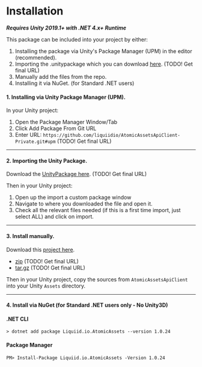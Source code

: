 # Installation

_**Requires Unity 2019.1+ with .NET 4.x+ Runtime**_

This package can be included into your project by either:

1. Installing the package via Unity's Package Manager (UPM) in the editor (recommended).
2. Importing the .unitypackage which you can download [here](https://github.com/liquiidio/AtomicAssetsApiClient-Private/releases/download/1.0.25/io.liquiid.atomicassets.unitypackage). (TODO! Get final URL)
3. Manually add the files from the repo.
4. Installing it via NuGet. (for Standard .NET users)

#### 1. Installing via Unity Package Manager (UPM).

In your Unity project:

1. Open the Package Manager Window/Tab
2. Click Add Package From Git URL
3. Enter URL: `https://github.com/liquiidio/AtomicAssetsApiClient-Private.git#upm` (TODO! Get final URL)

***

#### 2. Importing the Unity Package.

Download the [UnityPackage here](https://github.com/liquiidio/AtomicAssetsApiClient-Private/releases/download/1.0.25/io.liquiid.atomicassets.unitypackage). (TODO! Get final URL)

Then in your Unity project:

1. Open up the import a custom package window
2. Navigate to where you downloaded the file and open it.
3. Check all the relevant files needed (if this is a first time import, just select ALL) and click on import.

***

#### 3. Install manually.

Download this [project here](https://github.com/liquiidio/AtomicAssetsApiClient-Private/releases/tag/1.0.25).

  * [zip](https://github.com/liquiidio/AtomicAssetsApiClient-Private/archive/refs/tags/1.0.25.zip) (TODO! Get final URL)
  * [tar.gz](https://github.com/liquiidio/AtomicAssetsApiClient-Private/archive/refs/tags/1.0.25.tar.gz) (TODO! Get final URL)

Then in your Unity project, copy the sources from `AtomicAssetsApiClient` into your Unity `Assets` directory.

***

#### 4. Install via NuGet (for Standard .NET users only - No Unity3D)

#### .NET CLI

`> dotnet add package Liquiid.io.AtomicAssets --version 1.0.24`

#### Package Manager

`PM> Install-Package Liquiid.io.AtomicAssets -Version 1.0.24`
